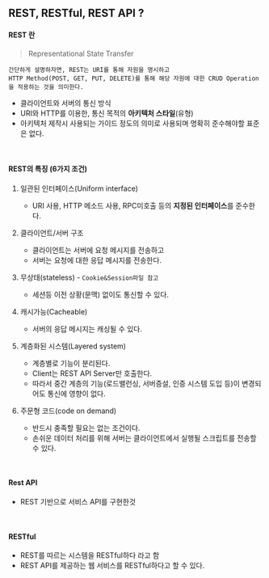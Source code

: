## REST, RESTful, REST API ?

#### REST 란
> Representational State Transfer
~~~
간단하게 설명하자면, REST는 URI를 통해 자원을 명시하고
HTTP Method(POST, GET, PUT, DELETE)를 통해 해당 자원에 대한 CRUD Operation을 적용하는 것을 의미한다.
~~~
* 클라이언트와 서버의 통신 방식
* URI와 HTTP를 이용한, 통신 목적의 **아키텍처 스타일**(유형)
* 아키텍처 제작시 사용되는 가이드 정도의 의미로 사용되며 명확히 준수해야할 표준은 없다.

<br>

#### REST의 특징 (6가지 조건)
1. 일관된 인터페이스(Uniform interface)
    * URI 사용, HTTP 메소드 사용, RPC미호출 등의 **지정된 인터페이스**를 준수한다.

2. 클라이언트/서버 구조
    * 클라이언트는 서버에 요청 메시지를 전송하고
    * 서버는 요청에 대한 응답 메시지를 전송한다.

3. 무상태(stateless) - `Cookie&Session파일 참고`
    * 세션등 이전 상황(문맥) 없이도 통신할 수 있다.

4. 캐시가능(Cacheable)
    * 서버의 응답 메시지는 캐싱될 수 있다.

5. 계층화된 시스템(Layered system)
    * 계층별로 기능이 분리된다.
    * Client는 REST API Server만 호출한다.
    * 따라서 중간 계층의 기능(로드밸런싱, 서버증설, 인증 시스템 도입 등)이 변경되어도 통신에 영향이 없다.

6. 주문형 코드(code on demand)
    * 반드시 충족할 필요는 없는 조건이다.
    * 손쉬운 데이터 처리를 위해 서버는 클라이언트에서 실행될 스크립트를 전송할 수 있다.


<br>

#### Rest API
* REST 기반으로 서비스 API를 구현한것

<br>

#### RESTful
* REST를 따르는 시스템을 RESTful하다 라고 함
* REST API를 제공하는 웹 서비스를 RESTful하다고 할 수 있다.